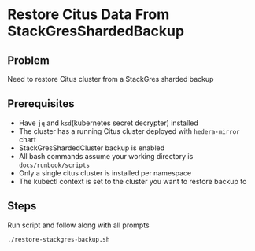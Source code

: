 # Restore Citus Data From StackGresShardedBackup

## Problem

Need to restore Citus cluster from a StackGres sharded backup

## Prerequisites

- Have `jq` and `ksd`(kubernetes secret decrypter) installed
- The cluster has a running Citus cluster deployed with `hedera-mirror` chart
- StackGresShardedCluster backup is enabled
- All bash commands assume your working directory is `docs/runbook/scripts`
- Only a single citus cluster is installed per namespace
- The kubectl context is set to the cluster you want to restore backup to

## Steps

Run script and follow along with all prompts

```bash
./restore-stackgres-backup.sh
```
